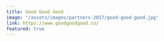 ```yaml
---
title: Good Good Good
image: "/assets/images/partners-2017/good-good-good.jpg"
link: https://www.goodgoodgood.co/
featured: true
---
```


